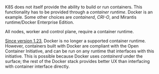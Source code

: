 K8S does not itself provide the ability to build or run containers.  This functionality has to be provided through a *container runtime*.  Docker is an example.  Some other choices are *containerd*, *CRI-O*, and Mirantis runtime/Docker Enterprise Edition.

All nodes, worker and control plane, require a container runtime.

[Since version 1.23](https://kubernetes.io/blog/2020/12/02/dont-panic-kubernetes-and-docker/), Docker is no longer a supported container runtime.  However, containers built with Docker are compliant with the Open Container Initiative, and can be run on any runtime that interfaces with this initiative.  This is possible because Docker uses *containerd* under the surface; the rest of the Docker stack provides better UX than interfacing with container interface directly.